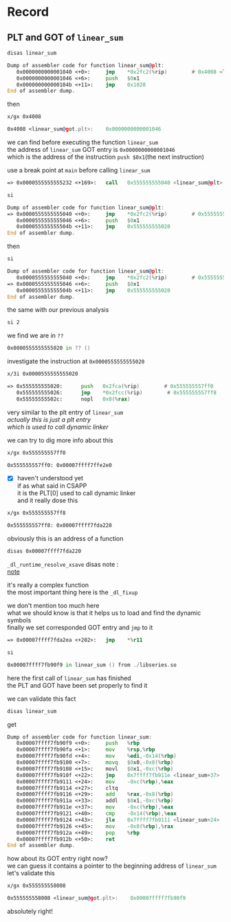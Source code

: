 # Record

## PLT and GOT of `linear_sum`  

```bash
disas linear_sum
```

```asm
Dump of assembler code for function linear_sum@plt:
   0x0000000000001040 <+0>:     jmp    *0x2fc2(%rip)        # 0x4008 <linear_sum@got.plt>
   0x0000000000001046 <+6>:     push   $0x1
   0x000000000000104b <+11>:    jmp    0x1020
End of assembler dump.
```

then  

```bash
x/gx 0x4008
```

```asm
0x4008 <linear_sum@got.plt>:    0x0000000000001046
```

we can find before executing the function `linear_sum`  
the address of `linear_sum` GOT entry is `0x0000000000001046`  
which is the address of the instruction `push $0x1`(the next instruction)  

use a break point at `main` before calling `linear_sum`  

```asm
=> 0x0000555555555232 <+169>:   call   0x555555555040 <linear_sum@plt>
```

```bash
si
```

```asm
Dump of assembler code for function linear_sum@plt:
=> 0x0000555555555040 <+0>:     jmp    *0x2fc2(%rip)        # 0x555555558008 <linear_sum@got.plt>
   0x0000555555555046 <+6>:     push   $0x1
   0x000055555555504b <+11>:    jmp    0x555555555020
End of assembler dump.
```

then

```bash
si
```

```asm
Dump of assembler code for function linear_sum@plt:
   0x0000555555555040 <+0>:     jmp    *0x2fc2(%rip)        # 0x555555558008 <linear_sum@got.plt>
=> 0x0000555555555046 <+6>:     push   $0x1
   0x000055555555504b <+11>:    jmp    0x555555555020
End of assembler dump.
```

the same with our previous analysis  

```bash
si 2
```

we find we are in `??`  

```asm
0x0000555555555020 in ?? ()
```

investigate the instruction at `0x0000555555555020`  

```bash
x/3i 0x0000555555555020
```

```asm
=> 0x555555555020:      push   0x2fca(%rip)        # 0x555555557ff0
   0x555555555026:      jmp    *0x2fcc(%rip)        # 0x555555557ff8
   0x55555555502c:      nopl   0x0(%rax)
```

very similar to the plt entry of `linear_sum`  
*actually this is just a plt entry*  
*which is used to call dynamic linker*  

we can try to dig more info about this  

```bash
x/gx 0x555555557ff0
```

```asm
0x555555557ff0: 0x00007ffff7ffe2e0
```

- [x] haven't understood yet  
    if as what said in CSAPP  
    it is the PLT\[0] used to call dynamic linker  
    and it really dose this  

```bash
x/gx 0x555555557ff8
```

```asm
0x555555557ff8: 0x00007ffff7fda220
```

obviously this is an address of a function  

```bash
disas 0x00007ffff7fda220
```

`_dl_runtime_resolve_xsave` disas note :  
[note](Note.md)  

it's really a complex function  
the most important thing here is the `_dl_fixup`  

we don't mention too much here  
what we should know is that it helps us to load and find the dynamic symbols  
finally we set corresponded GOT entry and `jmp` to it  

```asm
=> 0x00007ffff7fda2ea <+202>:   jmp    *%r11
```

```bash
si
```

```asm
0x00007ffff7fb90f9 in linear_sum () from ./libseries.so
```

here the first call of `linear_sum` has finished  
the PLT and GOT have been set properly to find it  

we can validate this fact

```bash
disas linear_sum
```

get

```asm
Dump of assembler code for function linear_sum:
   0x00007ffff7fb90f9 <+0>:     push   %rbp
   0x00007ffff7fb90fa <+1>:     mov    %rsp,%rbp
   0x00007ffff7fb90fd <+4>:     mov    %edi,-0x14(%rbp)
   0x00007ffff7fb9100 <+7>:     movq   $0x0,-0x8(%rbp)
   0x00007ffff7fb9108 <+15>:    movl   $0x1,-0xc(%rbp)
   0x00007ffff7fb910f <+22>:    jmp    0x7ffff7fb911e <linear_sum+37>
   0x00007ffff7fb9111 <+24>:    mov    -0xc(%rbp),%eax
   0x00007ffff7fb9114 <+27>:    cltq
   0x00007ffff7fb9116 <+29>:    add    %rax,-0x8(%rbp)
   0x00007ffff7fb911a <+33>:    addl   $0x1,-0xc(%rbp)
   0x00007ffff7fb911e <+37>:    mov    -0xc(%rbp),%eax
   0x00007ffff7fb9121 <+40>:    cmp    -0x14(%rbp),%eax
   0x00007ffff7fb9124 <+43>:    jle    0x7ffff7fb9111 <linear_sum+24>
   0x00007ffff7fb9126 <+45>:    mov    -0x8(%rbp),%rax
   0x00007ffff7fb912a <+49>:    pop    %rbp
   0x00007ffff7fb912b <+50>:    ret
End of assembler dump.
```

how about its GOT entry right now?  
we can guess it contains a pointer to the beginning address of `linear_sum`  
let's validate this  

```bash
x/gx 0x555555558008
```

```asm
0x555555558008 <linear_sum@got.plt>:    0x00007ffff7fb90f9
```

absolutely right!  
